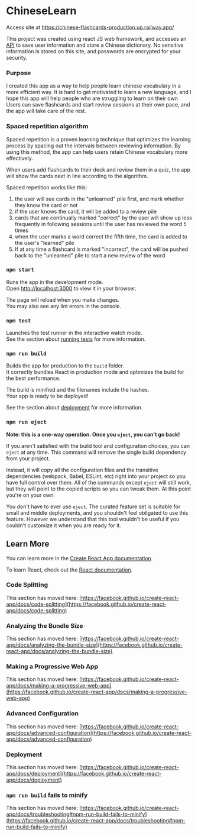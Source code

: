 # ChineseLearn
Access site at https://chinese-flashcards-production.up.railway.app/

This project was created using react JS web framework, and accesses an [API](https://github.com/jdp111/hsk-database) to save user information and store a Chinese dictionary.
No sensitive information is stored on this site, and passwords are encrypted for your security. 

### Purpose
I created this app as a way to help people learn chinese vocabulary in a more efficient way.
It is hard to get motivated to learn a new language, and I hope this app will help people who are struggling to learn on their own
Users can save flashcards and start review sessions at their own pace, and the app will take care of the rest.

### Spaced repetition algorithm
Spaced repetition is a proven learning technique that optimizes the learning process by spacing out the intervals between reviewing information. By using this method, the app can help users retain Chinese vocabulary more effectively.

When users add flashcards to their deck and review them in a quiz, the app will show the cards next in line according to the algorithm.

Spaced repetition works like this:
1. the user will see cards in the "unlearned" pile first, and mark whether they know the card or not
2. if the user knows the card, it will be added to a review pile
3. cards that are continually marked "correct" by the user will show up less frequently in following sessions until the user has reviewed the word 5 times
4. when the user marks a word correct the fifth time, the card is added to the user's "learned" pile
5. If at any time a flashcard is marked "incorrect", the card will be pushed back to the "unlearned" pile to start a new review of the word

### `npm start`

Runs the app in the development mode.\
Open [http://localhost:3000](http://localhost:3000) to view it in your browser.

The page will reload when you make changes.\
You may also see any lint errors in the console.

### `npm test`

Launches the test runner in the interactive watch mode.\
See the section about [running tests](https://facebook.github.io/create-react-app/docs/running-tests) for more information.

### `npm run build`

Builds the app for production to the `build` folder.\
It correctly bundles React in production mode and optimizes the build for the best performance.

The build is minified and the filenames include the hashes.\
Your app is ready to be deployed!

See the section about [deployment](https://facebook.github.io/create-react-app/docs/deployment) for more information.

### `npm run eject`

**Note: this is a one-way operation. Once you `eject`, you can't go back!**

If you aren't satisfied with the build tool and configuration choices, you can `eject` at any time. This command will remove the single build dependency from your project.

Instead, it will copy all the configuration files and the transitive dependencies (webpack, Babel, ESLint, etc) right into your project so you have full control over them. All of the commands except `eject` will still work, but they will point to the copied scripts so you can tweak them. At this point you're on your own.

You don't have to ever use `eject`. The curated feature set is suitable for small and middle deployments, and you shouldn't feel obligated to use this feature. However we understand that this tool wouldn't be useful if you couldn't customize it when you are ready for it.

## Learn More

You can learn more in the [Create React App documentation](https://facebook.github.io/create-react-app/docs/getting-started).

To learn React, check out the [React documentation](https://reactjs.org/).

### Code Splitting

This section has moved here: [https://facebook.github.io/create-react-app/docs/code-splitting](https://facebook.github.io/create-react-app/docs/code-splitting)

### Analyzing the Bundle Size

This section has moved here: [https://facebook.github.io/create-react-app/docs/analyzing-the-bundle-size](https://facebook.github.io/create-react-app/docs/analyzing-the-bundle-size)

### Making a Progressive Web App

This section has moved here: [https://facebook.github.io/create-react-app/docs/making-a-progressive-web-app](https://facebook.github.io/create-react-app/docs/making-a-progressive-web-app)

### Advanced Configuration

This section has moved here: [https://facebook.github.io/create-react-app/docs/advanced-configuration](https://facebook.github.io/create-react-app/docs/advanced-configuration)

### Deployment

This section has moved here: [https://facebook.github.io/create-react-app/docs/deployment](https://facebook.github.io/create-react-app/docs/deployment)

### `npm run build` fails to minify

This section has moved here: [https://facebook.github.io/create-react-app/docs/troubleshooting#npm-run-build-fails-to-minify](https://facebook.github.io/create-react-app/docs/troubleshooting#npm-run-build-fails-to-minify)
